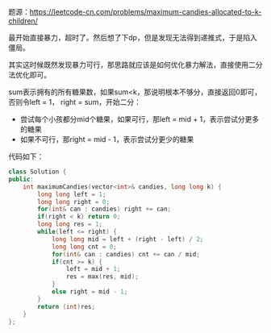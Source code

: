 题源：https://leetcode-cn.com/problems/maximum-candies-allocated-to-k-children/

最开始直接暴力，超时了。然后想了下dp，但是发现无法得到递推式，于是陷入僵局。

其实这时候既然发现暴力可行，那思路就应该是如何优化暴力解法，直接使用二分法优化即可。

sum表示拥有的所有糖果数，如果sum<k，那说明根本不够分，直接返回0即可，否则令left = 1， right = sum，开始二分：

- 尝试每个小孩都分mid个糖果，如果可行，那left = mid + 1，表示尝试分更多的糖果
- 如果不可行，那right = mid - 1，表示尝试分更少的糖果

代码如下：

```c++
class Solution {
public:
    int maximumCandies(vector<int>& candies, long long k) {
        long long left = 1;
        long long right = 0;
        for(int& can : candies) right += can;
        if(right < k) return 0;
        long long res = 1;
        while(left <= right) {
            long long mid = left + (right - left) / 2;
            long long cnt = 0;
            for(int& can : candies) cnt += can / mid;
            if(cnt >= k) {
                left = mid + 1;
                res = max(res, mid);
            }
            else right = mid - 1;
        }
        return (int)res;
    }
};
```

